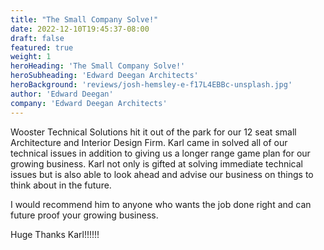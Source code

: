 ```yaml
---
title: "The Small Company Solve!"
date: 2022-12-10T19:45:37-08:00
draft: false
featured: true
weight: 1
heroHeading: 'The Small Company Solve!'
heroSubheading: 'Edward Deegan Architects'
heroBackground: 'reviews/josh-hemsley-e-f17L4EBBc-unsplash.jpg'
author: 'Edward Deegan'
company: 'Edward Deegan Architects'
---
```


Wooster Technical Solutions hit it out of the park for our 12 seat small Architecture and Interior Design Firm. Karl came in solved all of our technical issues in addition to giving us a longer range game plan for our growing business. Karl not only is gifted at solving immediate technical issues but is also able to look ahead and advise our business on things to think about in the future.

I would recommend him to anyone who wants the job done right and can future proof your growing business.

Huge Thanks Karl!!!!!!